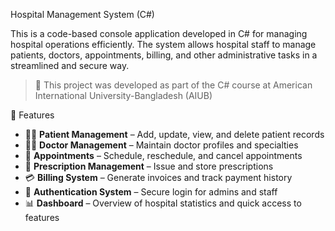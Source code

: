 Hospital Management System (C#)

This is a code-based console application developed in C# for managing hospital operations efficiently. The system allows hospital staff to manage patients,
doctors, appointments, billing, and other administrative tasks in a streamlined and secure way.

> 🚧 This project was developed as part of the C# course at American International University-Bangladesh (AIUB)



 🚀 Features

- 👨‍⚕️ **Patient Management** – Add, update, view, and delete patient records
- 🧑‍🔬 **Doctor Management** – Maintain doctor profiles and specialties
- 📅 **Appointments** – Schedule, reschedule, and cancel appointments
- 💊 **Prescription Management** – Issue and store prescriptions
- 💳 **Billing System** – Generate invoices and track payment history
- 🔐 **Authentication System** – Secure login for admins and staff
- 📊 **Dashboard** – Overview of hospital statistics and quick access to features
